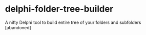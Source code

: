 # delphi-folder-tree-builder
A nifty Delphi tool to build entire tree of your folders and subfolders [abandoned]
